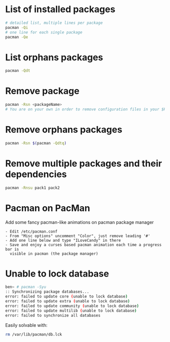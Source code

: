 # List of installed packages
```sh
# detailed list, multiple lines per package
pacman -Qi
# one line for each single package
pacman -Qe
```

# List orphans packages
```sh
pacman -Qdt
```

# Remove package
```sh
pacman -Rsn <packageName>
# You are on your own in order to remove configuration files in your $HOME directory
```

# Remove orphans packages
```sh
pacman -Rsn $(pacman -Qdtq)
```

# Remove multiple packages and their dependencies
```sh
pacman -Rnsu pack1 pack2
```


# Pacman on PacMan
Add some fancy pacman-like animations on pacman package manager
```
- Edit /etc/pacman.conf
- From "Misc options" uncomment "Color", just remove leading '#'
- Add one line below and type "ILoveCandy" in there
- Save and enjoy a curses based pacman animation each time a progress bar is
  visible in pacman (the package manager)
```

# Unable to lock database
```sh
ben~ # pacman -Syu
:: Synchronizing package databases...
error: failed to update core (unable to lock database)
error: failed to update extra (unable to lock database)
error: failed to update community (unable to lock database)
error: failed to update multilib (unable to lock database)
error: failed to synchronize all databases
```
Easily solvable with:
```sh
rm /var/lib/pacman/db.lck
```
